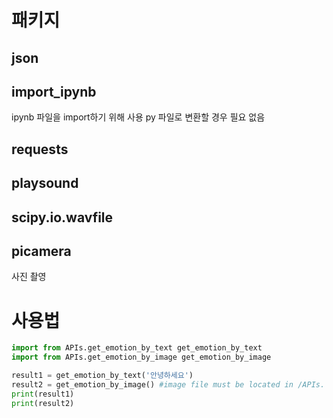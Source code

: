 # 패키지
## json 

## import_ipynb
ipynb 파일을 import하기 위해 사용
py 파일로 변환할 경우 필요 없음

## requests

## playsound

## scipy.io.wavfile


## picamera 
 사진 촬영

# 사용법
```python
import from APIs.get_emotion_by_text get_emotion_by_text
import from APIs.get_emotion_by_image get_emotion_by_image

result1 = get_emotion_by_text('안녕하세요')
result2 = get_emotion_by_image() #image file must be located in /APIs.
print(result1)
print(result2)
```
